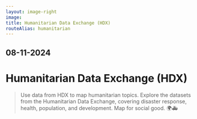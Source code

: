 ```yaml
---
layout: image-right
image:
title: Humanitarian Data Exchange (HDX)
routeAlias: humanitarian
---
```


## 08-11-2024

# Humanitarian Data Exchange (HDX)

> Use data from HDX to map humanitarian topics. Explore the datasets from the Humanitarian Data Exchange, covering disaster response, health, population, and development. Map for social good. 🌍🚑
